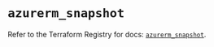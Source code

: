 # `azurerm_snapshot`

Refer to the Terraform Registry for docs: [`azurerm_snapshot`](https://registry.terraform.io/providers/hashicorp/azurerm/2.99.0/docs/resources/snapshot).
